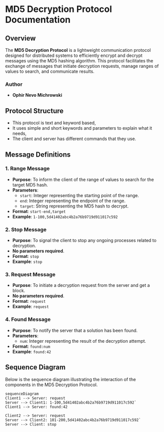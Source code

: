 

# MD5 Decryption Protocol Documentation

## Overview

The **MD5 Decryption Protocol** is a lightweight communication protocol designed for distributed systems to efficiently encrypt and decrypt messages using the MD5 hashing algorithm. This protocol facilitates the exchange of messages that initiate decryption requests, manage ranges of values to search, and communicate results.

### Author

- **Ophir Nevo Michrowski**

## Protocol Structure
- This protocol is text and keyword based,
- It uses simple and short keywords and parameters to explain what it needs,
- The client and server has different commands that they use.

## Message Definitions

### 1. Range Message

- **Purpose**: To inform the client of the range of values to search for the target MD5 hash.
- **Parameters**:
  - `start`: Integer representing the starting point of the range.
  - `end`: Integer representing the endpoint of the range.
  - `target`: String representing the MD5 hash to decrypt.
 - **Format**: `start-end,target`
 - **Example**: `1-100,5d41402abc4b2a76b9719d911017c592`

### 2. Stop Message

- **Purpose**: To signal the client to stop any ongoing processes related to decryption.
- **No parameters required**.
- **Format**: `stop`
- **Example**: `stop`

### 3. Request Message

- **Purpose**: To initiate a decryption request from the server and get a block.
- **No parameters required**.
- **Format**: `request`
- **Example**: `request`

### 4. Found Message

- **Purpose**: To notify the server that a solution has been found.
- **Parameters**:
  - `num`: Integer representing the result of the decryption attempt.
- **Format**: `found:num`
- **Example**: `found:42`

## Sequence Diagram

Below is the sequence diagram illustrating the interaction of the components in the MD5 Decryption Protocol.

```mermaid
sequenceDiagram
Client1 --> Server: request
Server --> Client1: 1-100,5d41402abc4b2a76b9719d911017c592`
Client1 --> Server: found:42

Client2 --> Server: request
Server --> Client2: 101-200,5d41402abc4b2a76b9719d911017c592`
Server --> Client: stop